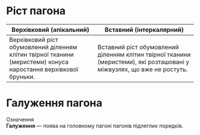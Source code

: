 
# Рiст пагона
| Верхiвковий (апiкальний) | Вставний (iнтеркалярний) |
| -- | -- |
| Верхiвковий рiст обумовлений дiленням клiтин твiрної тканини (меристеми) конуса наростання верхiвкової бруньки. | Вставний рiст обумовлений дiленням клiтин твiрної тканини (меристеми), якi розташованi у мiжвузлях, що вже не ростуть.|

# Галуження пагона


<div class="eoz-wrap">
<span class="eoz">Означення</span>
<div class="eoz-text">
<b>Галуження</b> — поява на головному пагонi пагонiв пiдлеглих порядкiв.
</div>
</div>
